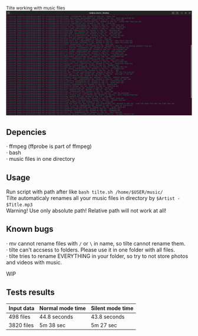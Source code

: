 <sub>Tilte working with music files</sub>
![Then the music beat up](https://github.com/Russanandres/tilte/blob/4cdbd0213f7ccdae84d919253d7c4dc70f22812b/tilte%20in%20work.png)

## Depencies
· ffmpeg (ffprobe is part of ffmpeg)  
· bash  
· music files in one directory  

## Usage
Run script with path after like `bash tilte.sh /home/$USER/music/`  
Tilte automaticaly renames all your music files in directory by `$Artist - $Title.mp3`  
Warning! Use only absolute path! Relative path will not work at all!  

## Known bugs
· mv cannot rename files with `/` or `\` in name, so tilte cannot rename them.  
· tilte can't accsess to folders. Please use it in one folder with all files.  
· tilte tries to rename EVERYTHING in your folder, so try to not store photos and videos with music.
  
WIP  

## Tests results
| Input data  | Normal mode time | Silent mode time |
| ----------- | ---------------- | --------------- |
| 498 files   | 44.8 seconds     | 43.8 seconds    |
| 3820 files  | 5m 38 sec        | 5m 27 sec       |
 
